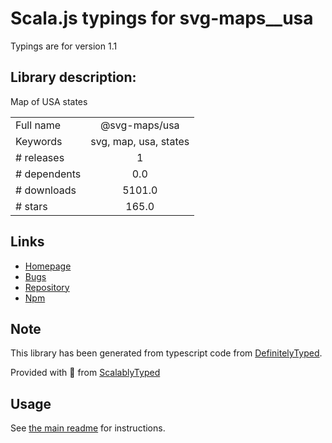 
# Scala.js typings for svg-maps__usa

Typings are for version 1.1

## Library description:
Map of USA states

|                    |                 |
| ------------------ | :-------------: |
| Full name          | @svg-maps/usa |
| Keywords           | svg, map, usa, states |
| # releases         | 1 |
| # dependents       | 0.0 |
| # downloads        | 5101.0 |
| # stars            | 165.0 |

## Links
- [Homepage](https://github.com/VictorCazanave/svg-maps#readme)
- [Bugs](https://github.com/VictorCazanave/svg-maps/issues)
- [Repository](https://github.com/VictorCazanave/svg-maps)
- [Npm](https://www.npmjs.com/package/%40svg-maps%2Fusa)
    


## Note
This library has been generated from typescript code from [DefinitelyTyped](https://definitelytyped.org).

Provided with :purple_heart: from [ScalablyTyped](https://github.com/oyvindberg/ScalablyTyped)

## Usage
See [the main readme](../../readme.md) for instructions.


